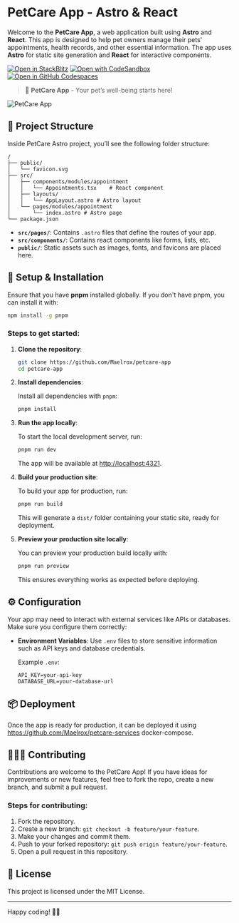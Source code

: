 
# PetCare App - Astro & React

Welcome to the **PetCare App**, a web application built using **Astro** and **React**. This app is designed to help pet owners manage their pets' appointments, health records, and other essential information. The app uses **Astro** for static site generation and **React** for interactive components.

[![Open in StackBlitz](https://developer.stackblitz.com/img/open_in_stackblitz.svg)](https://stackblitz.com/github/withastro/astro/tree/latest/examples/basics)
[![Open with CodeSandbox](https://assets.codesandbox.io/github/button-edit-lime.svg)](https://codesandbox.io/p/sandbox/github/withastro/astro/tree/latest/examples/basics)
[![Open in GitHub Codespaces](https://github.com/codespaces/badge.svg)](https://codespaces.new/withastro/astro?devcontainer_path=.devcontainer/basics/devcontainer.json)

> 🐾 **PetCare App** - Your pet’s well-being starts here!

![PetCare App](https://github.com/withastro/astro/assets/2244813/a0a5533c-a856-4198-8470-2d67b1d7c554)

## 🚀 Project Structure

Inside PetCare Astro project, you’ll see the following folder structure:

```text
/
├── public/
│   └── favicon.svg
├── src/
│   ├── components/modules/appointment
│   │   └── Appointments.tsx    # React component
│   ├── layouts/
│   │   └── AppLayout.astro # Astro layout
│   └── pages/modules/appointment
│       └── index.astro # Astro page
└── package.json
```

- **`src/pages/`**: Contains `.astro` files that define the routes of your app.
- **`src/components/`**: Contains react components like forms, lists, etc.
- **`public/`**: Static assets such as images, fonts, and favicons are placed here.

## 🧞 Setup & Installation

Ensure that you have **pnpm** installed globally. If you don't have pnpm, you can install it with:

```bash
npm install -g pnpm
```

### Steps to get started:

1. **Clone the repository**:

   ```bash
   git clone https://github.com/Maelrox/petcare-app
   cd petcare-app
   ```

2. **Install dependencies**:

   Install all dependencies with `pnpm`:

   ```bash
   pnpm install
   ```

3. **Run the app locally**:

   To start the local development server, run:

   ```bash
   pnpm run dev
   ```

   The app will be available at [http://localhost:4321](http://localhost:4321).

4. **Build your production site**:

   To build your app for production, run:

   ```bash
   pnpm run build
   ```

   This will generate a `dist/` folder containing your static site, ready for deployment.

5. **Preview your production site locally**:

   You can preview your production build locally with:

   ```bash
   pnpm run preview
   ```

   This ensures everything works as expected before deploying.

## ⚙️ Configuration

Your app may need to interact with external services like APIs or databases. Make sure you configure them correctly:

- **Environment Variables**: Use `.env` files to store sensitive information such as API keys and database credentials.
  
  Example `.env`:
  
  ```env
  API_KEY=your-api-key
  DATABASE_URL=your-database-url
  ```

## 📦 Deployment

Once the app is ready for production, it can be deployed it using https://github.com/Maelrox/petcare-services docker-compose.

## 🧑‍🤝‍🧑 Contributing

Contributions are welcome to the PetCare App! If you have ideas for improvements or new features, feel free to fork the repo, create a new branch, and submit a pull request.

### Steps for contributing:

1. Fork the repository.
2. Create a new branch: `git checkout -b feature/your-feature`.
3. Make your changes and commit them.
4. Push to your forked repository: `git push origin feature/your-feature`.
5. Open a pull request in this repository.

## 📝 License

This project is licensed under the MIT License.

---

Happy coding! 🐶🐱

